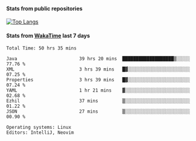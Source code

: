 #### Stats from public repositories

[![Top Langs](https://github-readme-stats.vercel.app/api/top-langs/?username=hyoghurt&layout=compact&exclude_repo=multiserver,docker_compose&langs_count=6)](https://github.com/anuraghazra/github-readme-stats)

#### Stats from [WakaTime](https://wakatime.com/@hyoghurt) last 7 days
<!--START_SECTION:waka-->

```text
Total Time: 50 hrs 35 mins

Java                       39 hrs 20 mins  ███████████████████▒░░░░░   77.76 %
XML                        3 hrs 39 mins   █▓░░░░░░░░░░░░░░░░░░░░░░░   07.25 %
Properties                 3 hrs 39 mins   █▓░░░░░░░░░░░░░░░░░░░░░░░   07.24 %
YAML                       1 hr 21 mins    ▓░░░░░░░░░░░░░░░░░░░░░░░░   02.68 %
Ezhil                      37 mins         ▒░░░░░░░░░░░░░░░░░░░░░░░░   01.22 %
JSON                       27 mins         ▒░░░░░░░░░░░░░░░░░░░░░░░░   00.90 %

Operating systems: Linux
Editors: IntelliJ, Neovim
```

<!--END_SECTION:waka-->

